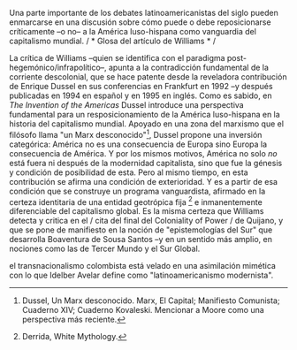Una parte importante de los debates latinoamericanistas del siglo pueden enmarcarse en una discusión sobre cómo puede o debe reposicionarse críticamente –o no– a la América luso-hispana como vanguardia del capitalismo mundial. / * Glosa del artículo de Williams * / 

La crítica de Williams –quien se identifica con el paradigma post-hegemónico/infrapolítico–, apunta a la contradicción fundamental de la corriente descolonial, que se hace patente desde la reveladora contribución de Enrique Dussel en sus conferencias en Frankfurt en 1992 –y después publicadas en 1994 en español y en 1995 en inglés. Como es sabido, en _The Invention of the Americas_ Dussel introduce una perspectiva fundamental para un resposicionamiento de la América luso-hispana en la historia del capitalismo mundial. Apoyado en una zona del marxismo que el filósofo llama "un Marx desconocido"[^1], Dussel propone una inversión categórica: América no es una consecuencia de Europa sino Europa la consecuencia de América. Y por los mismos motivos, América no solo _no_ está fuera ni después de la modernidad capitalista, sino que fue la génesis y condición de posibilidad de esta.  Pero al mismo tiempo, en esta contribución se afirma una condición de exterioridad. Y es a partir de esa condición que se construye un programa vanguardista, afirmado en la certeza identitaria de una entidad geotrópica fija [^2] e inmanentemente diferenciable del capitalismo global. Es la misma certeza que Williams detecta y critica en el / cita del final del Coloniality of Power / de Quijano, y que se pone de manifiesto en la noción de "epistemologías del Sur" que desarrolla Boaventura de Sousa Santos –y en un sentido más amplio, en nociones como las de Tercer Mundo y el Sur Global.

el transnacionalismo colombista está velado en una asimilación mimética con lo que Idelber Avelar define como "latinoamericanismo modernista". 

[^1]: Dussel, Un Marx desconocido. Marx, El Capital; Manifiesto Comunista; Cuaderno XIV; Cuaderno Kovaleski. Mencionar a Moore como una perspectiva más reciente.

[^2]: Derrida, White Mythology.